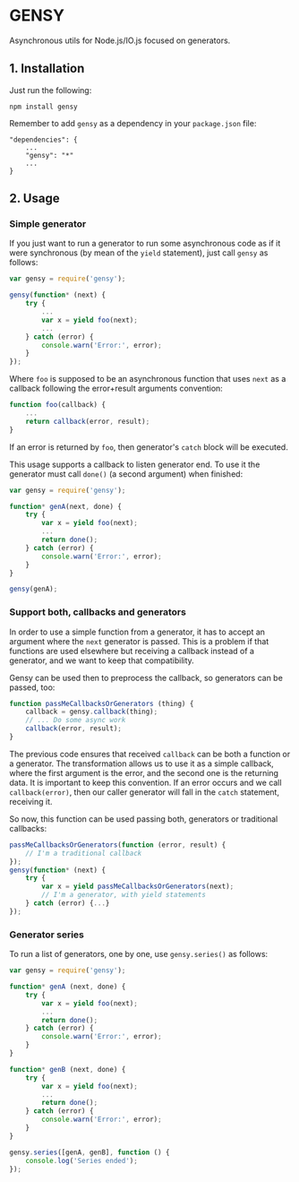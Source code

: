 # GENSY

Asynchronous utils for Node.js/IO.js focused on generators.

## 1. Installation

Just run the following:

```
npm install gensy
```

Remember to add `gensy` as a dependency in your `package.json` file:

```
"dependencies": {
	...
	"gensy": "*"
	...
}
```

## 2. Usage

### Simple generator

If you just want to run a generator to run some asynchronous code as if it were synchronous (by mean of the `yield` statement), just call `gensy` as follows:

```javascript
var gensy = require('gensy');

gensy(function* (next) {
	try {
		...
		var x = yield foo(next);
		...
	} catch (error) {
		console.warn('Error:', error);
	}
});
```
Where `foo` is supposed to be an asynchronous function that uses `next` as a callback following the error+result arguments convention:

```javascript
function foo(callback) {
	...
	return callback(error, result);
}
```
If an error is returned by `foo`, then generator's `catch` block will be executed.

This usage supports a callback to listen generator end. To use it the generator must call `done()` (a second argument) when finished:

```javascript
var gensy = require('gensy');

function* genA(next, done) {
	try {
		var x = yield foo(next);
		...
		return done();
	} catch (error) {
		console.warn('Error:', error);
	}
}

gensy(genA);
```

### Support both, callbacks and generators

In order to use a simple function from a generator, it has to accept an argument where the `next` generator is passed.
This is a problem if that functions are used elsewhere but receiving a callback instead of a generator, and we want to keep that compatibility.

Gensy can be used then to preprocess the callback, so generators can be passed, too:

```javascript
function passMeCallbacksOrGenerators (thing) {
	callback = gensy.callback(thing);
	// ... Do some async work
	callback(error, result);
}
```

The previous code ensures that received `callback` can be both a function or a generator. The transformation allows us to use it as a simple callback, where the first argument is the error, and the second one is the returning data. It is important to keep this convention. If an error occurs and we call `callback(error)`, then our caller generator will fall in the `catch` statement, receiving it.

So now, this function can be used passing both, generators or traditional callbacks:

```javascript
passMeCallbacksOrGenerators(function (error, result) {
	// I'm a traditional callback
});
gensy(function* (next) {
	try {
		var x = yield passMeCallbacksOrGenerators(next);
		// I'm a generator, with yield statements
	} catch (error) {...}
});
```

### Generator series

To run a list of generators, one by one, use `gensy.series()` as follows:

```javascript
var gensy = require('gensy');

function* genA (next, done) {
	try {
		var x = yield foo(next);
		...
		return done();
	} catch (error) {
		console.warn('Error:', error);
	}
}

function* genB (next, done) {
	try {
		var x = yield foo(next);
		...
		return done();
	} catch (error) {
		console.warn('Error:', error);
	}
}

gensy.series([genA, genB], function () {
	console.log('Series ended');
});
```
